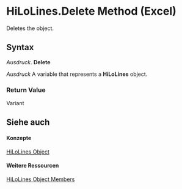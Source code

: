
# HiLoLines.Delete Method (Excel)

Deletes the object.


## Syntax

 _Ausdruck_. **Delete**

 _Ausdruck_ A variable that represents a **HiLoLines** object.


### Return Value

Variant


## Siehe auch


#### Konzepte


[HiLoLines Object](3248f878-4be9-acbd-3515-70f8255b4d69.md)
#### Weitere Ressourcen


[HiLoLines Object Members](http://msdn.microsoft.com/library/ebd52879-1bc8-4194-795c-2a870d0595e7%28Office.15%29.aspx)